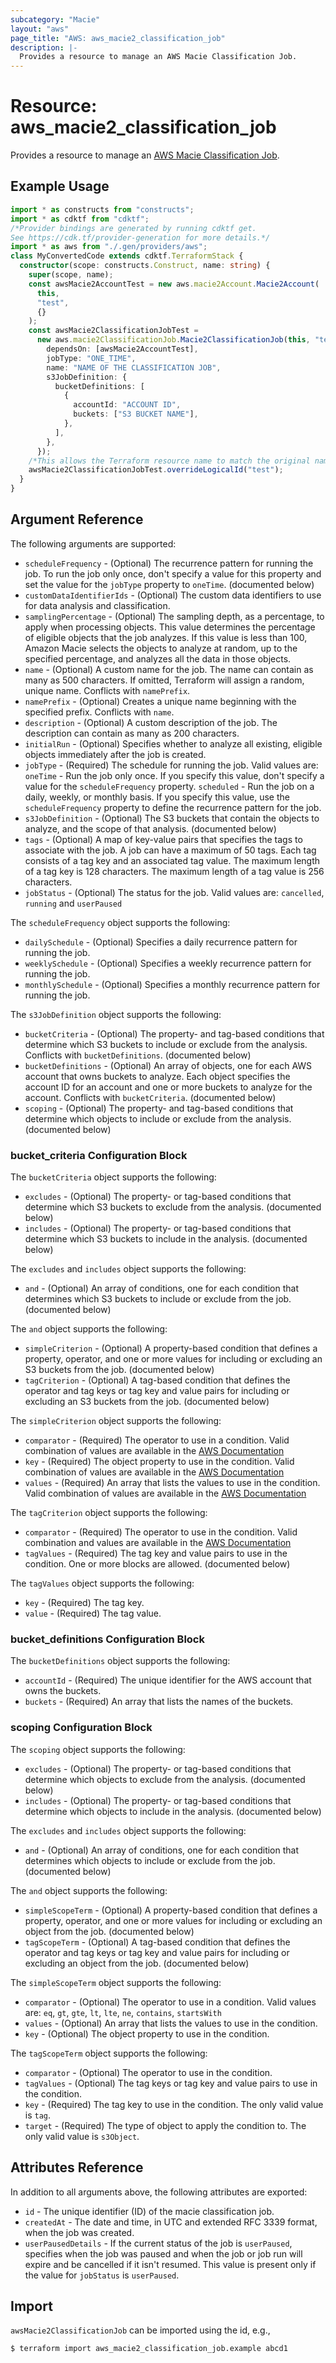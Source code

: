 ```yaml
---
subcategory: "Macie"
layout: "aws"
page_title: "AWS: aws_macie2_classification_job"
description: |-
  Provides a resource to manage an AWS Macie Classification Job.
---
```


# Resource: aws_macie2_classification_job

Provides a resource to manage an [AWS Macie Classification Job](https://docs.aws.amazon.com/macie/latest/APIReference/jobs.html).

## Example Usage

```typescript
import * as constructs from "constructs";
import * as cdktf from "cdktf";
/*Provider bindings are generated by running cdktf get.
See https://cdk.tf/provider-generation for more details.*/
import * as aws from "./.gen/providers/aws";
class MyConvertedCode extends cdktf.TerraformStack {
  constructor(scope: constructs.Construct, name: string) {
    super(scope, name);
    const awsMacie2AccountTest = new aws.macie2Account.Macie2Account(
      this,
      "test",
      {}
    );
    const awsMacie2ClassificationJobTest =
      new aws.macie2ClassificationJob.Macie2ClassificationJob(this, "test_1", {
        dependsOn: [awsMacie2AccountTest],
        jobType: "ONE_TIME",
        name: "NAME OF THE CLASSIFICATION JOB",
        s3JobDefinition: {
          bucketDefinitions: [
            {
              accountId: "ACCOUNT ID",
              buckets: ["S3 BUCKET NAME"],
            },
          ],
        },
      });
    /*This allows the Terraform resource name to match the original name. You can remove the call if you don't need them to match.*/
    awsMacie2ClassificationJobTest.overrideLogicalId("test");
  }
}

```

## Argument Reference

The following arguments are supported:

* `scheduleFrequency` -  (Optional) The recurrence pattern for running the job. To run the job only once, don't specify a value for this property and set the value for the `jobType` property to `oneTime`. (documented below)
* `customDataIdentifierIds` -  (Optional) The custom data identifiers to use for data analysis and classification.
* `samplingPercentage` -  (Optional) The sampling depth, as a percentage, to apply when processing objects. This value determines the percentage of eligible objects that the job analyzes. If this value is less than 100, Amazon Macie selects the objects to analyze at random, up to the specified percentage, and analyzes all the data in those objects.
* `name` -  (Optional) A custom name for the job. The name can contain as many as 500 characters. If omitted, Terraform will assign a random, unique name. Conflicts with `namePrefix`.
* `namePrefix` -  (Optional) Creates a unique name beginning with the specified prefix. Conflicts with `name`.
* `description` -  (Optional) A custom description of the job. The description can contain as many as 200 characters.
* `initialRun` -  (Optional) Specifies whether to analyze all existing, eligible objects immediately after the job is created.
* `jobType` -  (Required) The schedule for running the job. Valid values are: `oneTime` - Run the job only once. If you specify this value, don't specify a value for the `scheduleFrequency` property. `scheduled` - Run the job on a daily, weekly, or monthly basis. If you specify this value, use the `scheduleFrequency` property to define the recurrence pattern for the job.
* `s3JobDefinition` -  (Optional) The S3 buckets that contain the objects to analyze, and the scope of that analysis. (documented below)
* `tags` -  (Optional) A map of key-value pairs that specifies the tags to associate with the job. A job can have a maximum of 50 tags. Each tag consists of a tag key and an associated tag value. The maximum length of a tag key is 128 characters. The maximum length of a tag value is 256 characters.
* `jobStatus` -  (Optional) The status for the job. Valid values are: `cancelled`, `running` and `userPaused`

The `scheduleFrequency` object supports the following:

* `dailySchedule` -  (Optional) Specifies a daily recurrence pattern for running the job.
* `weeklySchedule` -  (Optional) Specifies a weekly recurrence pattern for running the job.
* `monthlySchedule` -  (Optional) Specifies a monthly recurrence pattern for running the job.

The `s3JobDefinition` object supports the following:

* `bucketCriteria` - (Optional) The property- and tag-based conditions that determine which S3 buckets to include or exclude from the analysis. Conflicts with `bucketDefinitions`. (documented below)
* `bucketDefinitions` -  (Optional) An array of objects, one for each AWS account that owns buckets to analyze. Each object specifies the account ID for an account and one or more buckets to analyze for the account. Conflicts with `bucketCriteria`. (documented below)
* `scoping` -  (Optional) The property- and tag-based conditions that determine which objects to include or exclude from the analysis. (documented below)

### bucket_criteria Configuration Block

The `bucketCriteria` object supports the following:

* `excludes` -  (Optional) The property- or tag-based conditions that determine which S3 buckets to exclude from the analysis. (documented below)
* `includes` -  (Optional) The property- or tag-based conditions that determine which S3 buckets to include in the analysis. (documented below)

The `excludes` and `includes` object supports the following:

* `and` -  (Optional) An array of conditions, one for each condition that determines which S3 buckets to include or exclude from the job. (documented below)

The `and` object supports the following:

* `simpleCriterion` -  (Optional) A property-based condition that defines a property, operator, and one or more values for including or excluding an S3 buckets from the job. (documented below)
* `tagCriterion` -  (Optional) A tag-based condition that defines the operator and tag keys or tag key and value pairs for including or excluding an S3 buckets from the job. (documented below)

The `simpleCriterion` object supports the following:

* `comparator` -  (Required) The operator to use in a condition. Valid combination of values are available in the [AWS Documentation](https://docs.aws.amazon.com/macie/latest/APIReference/jobs.html#jobs-model-jobcomparator)
* `key` -  (Required) The object property to use in the condition. Valid combination of values are available in the [AWS Documentation](https://docs.aws.amazon.com/macie/latest/APIReference/jobs.html#jobs-model-simplecriterionkeyforjob)
* `values` -  (Required) An array that lists the values to use in the condition. Valid combination of values are available in the [AWS Documentation](https://docs.aws.amazon.com/macie/latest/APIReference/jobs.html#jobs-model-simplecriterionforjob)

The `tagCriterion` object supports the following:

* `comparator` -  (Required) The operator to use in the condition. Valid combination and values are available in the [AWS Documentation](https://docs.aws.amazon.com/macie/latest/APIReference/jobs.html#jobs-model-jobcomparator)
* `tagValues` -  (Required) The  tag key and value pairs to use in the condition. One or more blocks are allowed. (documented below)

The `tagValues` object supports the following:

* `key` - (Required) The tag key.
* `value` - (Required) The tag value.

### bucket_definitions Configuration Block

The `bucketDefinitions` object supports the following:

* `accountId` -  (Required) The unique identifier for the AWS account that owns the buckets.
* `buckets` -  (Required) An array that lists the names of the buckets.

### scoping Configuration Block

The `scoping` object supports the following:

* `excludes` -  (Optional) The property- or tag-based conditions that determine which objects to exclude from the analysis. (documented below)
* `includes` -  (Optional) The property- or tag-based conditions that determine which objects to include in the analysis. (documented below)

The `excludes` and `includes` object supports the following:

* `and` -  (Optional) An array of conditions, one for each condition that determines which objects to include or exclude from the job. (documented below)

The `and` object supports the following:

* `simpleScopeTerm` -  (Optional) A property-based condition that defines a property, operator, and one or more values for including or excluding an object from the job. (documented below)
* `tagScopeTerm` -  (Optional) A tag-based condition that defines the operator and tag keys or tag key and value pairs for including or excluding an object from the job. (documented below)

The `simpleScopeTerm` object supports the following:

* `comparator` -  (Optional) The operator to use in a condition. Valid values are: `eq`, `gt`, `gte`, `lt`, `lte`, `ne`, `contains`, `startsWith`
* `values` -  (Optional) An array that lists the values to use in the condition.
* `key` -  (Optional) The object property to use in the condition.

The `tagScopeTerm` object supports the following:

* `comparator` -  (Optional) The operator to use in the condition.
* `tagValues` -  (Optional) The tag keys or tag key and value pairs to use in the condition.
* `key` -  (Required) The tag key to use in the condition. The only valid value is `tag`.
* `target` -  (Required) The type of object to apply the condition to. The only valid value is `s3Object`.

## Attributes Reference

In addition to all arguments above, the following attributes are exported:

* `id` - The unique identifier (ID) of the macie classification job.
* `createdAt` -  The date and time, in UTC and extended RFC 3339 format, when the job was created.
* `userPausedDetails` - If the current status of the job is `userPaused`, specifies when the job was paused and when the job or job run will expire and be cancelled if it isn't resumed. This value is present only if the value for `jobStatus` is `userPaused`.

## Import

`awsMacie2ClassificationJob` can be imported using the id, e.g.,

```
$ terraform import aws_macie2_classification_job.example abcd1
```

<!-- cache-key: cdktf-0.17.0-pre.15 input-b08d690461ca6ce0d7fd27ed3e5d404844699f246c434e281df4b6856dc8f1db -->